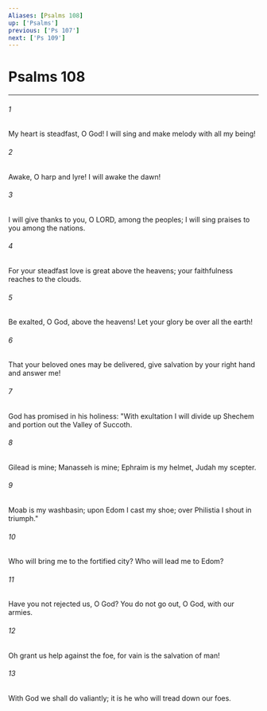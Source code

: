 ```yaml
---
Aliases: [Psalms 108]
up: ['Psalms']
previous: ['Ps 107']
next: ['Ps 109']
---
```

# Psalms 108
***



###### 1 
My heart is steadfast, O God! I will sing and make melody with all my being! 

###### 2 
Awake, O harp and lyre! I will awake the dawn! 

###### 3 
I will give thanks to you, O LORD, among the peoples; I will sing praises to you among the nations. 

###### 4 
For your steadfast love is great above the heavens; your faithfulness reaches to the clouds. 

###### 5 
Be exalted, O God, above the heavens! Let your glory be over all the earth! 

###### 6 
That your beloved ones may be delivered, give salvation by your right hand and answer me! 

###### 7 
God has promised in his holiness: "With exultation I will divide up Shechem and portion out the Valley of Succoth. 

###### 8 
Gilead is mine; Manasseh is mine; Ephraim is my helmet, Judah my scepter. 

###### 9 
Moab is my washbasin; upon Edom I cast my shoe; over Philistia I shout in triumph." 

###### 10 
Who will bring me to the fortified city? Who will lead me to Edom? 

###### 11 
Have you not rejected us, O God? You do not go out, O God, with our armies. 

###### 12 
Oh grant us help against the foe, for vain is the salvation of man! 

###### 13 
With God we shall do valiantly; it is he who will tread down our foes.
